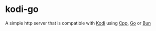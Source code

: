 # kodi-go

A simple http server that is compatible with [Kodi](https://kodi.tv/) using [Cpp](https://isocpp.org/), [Go](https://go.dev) or [Bun](https://bun.sh)
